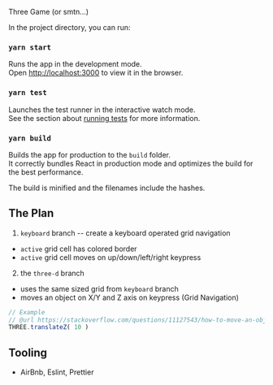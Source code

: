 Three Game (or smtn...)

In the project directory, you can run:

### `yarn start`

Runs the app in the development mode.<br />
Open [http://localhost:3000](http://localhost:3000) to view it in the browser.



### `yarn test`

Launches the test runner in the interactive watch mode.<br />
See the section about [running tests](https://facebook.github.io/create-react-app/docs/running-tests) for more information.



### `yarn build`

Builds the app for production to the `build` folder.<br />
It correctly bundles React in production mode and optimizes the build for the best performance.

The build is minified and the filenames include the hashes.<br />


## The Plan

1) `keyboard` branch -- create a keyboard operated grid navigation

 - `active` grid cell has colored border
 - `active` grid cell moves on up/down/left/right keypress


2) the `three-d` branch

- uses the same sized grid from `keyboard` branch
- moves an object on X/Y and Z axis on keypress (Grid Navigation)

```javascript
// Example
// @url https://stackoverflow.com/questions/11127543/how-to-move-an-object-forward-in-three-js
THREE.translateZ( 10 )
```


## Tooling
- AirBnb, Eslint, Prettier
